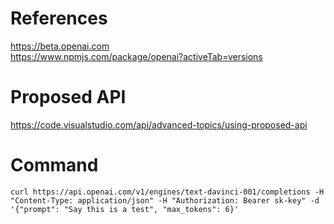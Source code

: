 # References
https://beta.openai.com \
https://www.npmjs.com/package/openai?activeTab=versions

# Proposed API
https://code.visualstudio.com/api/advanced-topics/using-proposed-api

# Command
```
curl https://api.openai.com/v1/engines/text-davinci-001/completions -H "Content-Type: application/json" -H "Authorization: Bearer sk-key" -d '{"prompt": "Say this is a test", "max_tokens": 6}'
```
